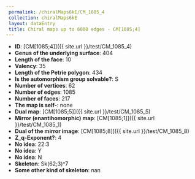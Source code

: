 ```yaml
--- 
 permalink: /chiralMaps6kE/CM_1085_4 
 collection: chiralMaps6kE
 layout: dataEntry
 title: Chiral maps up to 6000 edges - CM[1085;4]
---
```


- **ID**: [CM[1085;4]]({{ site.url }}/test/CM_1085_4)
- **Genus of the underlying surface**: 404
- **Length of the face**: 10
- **Valency**: 35
- **Length of the Petrie polygon**: 434
- **Is the automorphism group solvable?**: S
- **Number of vertices**: 62
- **Number of edges**: 1085
- **Number of faces**: 217
- **The map is self-**: none
- **Dual map**: [CM[1085;5]]({{ site.url }}/test/CM_1085_5)
- **Mirror (enantihomorphic) map**: [CM[1085;1]]({{ site.url }}/test/CM_1085_1)
- **Dual of the mirror image**: [CM[1085;8]]({{ site.url }}/test/CM_1085_8)
- **Z_q-Exponent?**: 4
- **No idea**:  22:3
- **No idea**: Y
- **No idea**: N
- **Skeleton**: Sk(62;3)^7
- **Some other kind of skeleton**: nan
